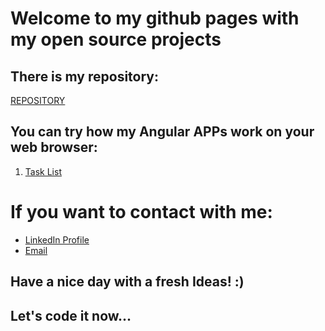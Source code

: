 # **Welcome to my github pages with my open source projects**

## There is my repository:
[REPOSITORY](https://github.com/PiotrOleksy24?tab=repositories)
## You can try how my Angular APPs work on your web browser:
1. [Task List](https://piotroleksy24.github.io/lista-zadan/)

# If you want to contact with me:
- [LinkedIn Profile](https://www.linkedin.com/in/piotr-oleksy-programmer/)
- [Email](mailto:piotr.oleksy.24@gmail.com)
 
 ## Have a nice day with a fresh Ideas! :)
 ## Let's code it now...
